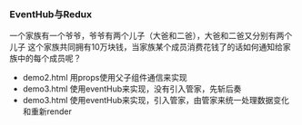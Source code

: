 ### EventHub与Redux

一个家族有一个爷爷，爷爷有两个儿子（大爸和二爸），大爸和二爸又分别有两个儿子
这个家族共同拥有10万块钱，当家族某个成员消费花钱了的话如何通知给家族中的每个成员呢？

* demo2.html 用props使用父子组件通信来实现
* demo3.html 使用eventHub来实现，没有引入管家，先斩后奏
* demo3.html 使用eventHub来实现，引入管家，由管家来统一处理数据变化和重新render